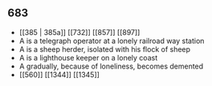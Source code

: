 ## 683
- [[385 | 385a]] [[732]] [[857]] [[897]] 
- A is a telegraph operator at a lonely railroad way station
- A is a sheep herder, isolated with his flock of sheep
- A is a lighthouse keeper on a lonely coast
- A gradually, because of loneliness, becomes demented
- [[560]] [[1344]] [[1345]] 


